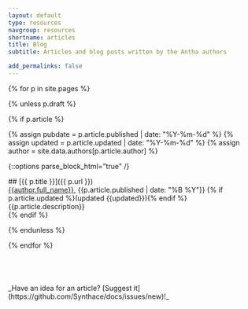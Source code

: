 ```yaml
---
layout: default
type: resources
navgroup: resources
shortname: articles
title: Blog
subtitle: Articles and blog posts written by the Antha authors

add_permalinks: false
---
```


{% for p in site.pages %}

{% unless p.draft %}

{% if p.article %}

{% assign pubdate = p.article.published | date: "%Y-%m-%d" %}
{% assign updated = p.article.updated | date: "%Y-%m-%d" %}
{% assign author = site.data.authors[p.article.author] %}

{::options parse_block_html="true" /}
<div class="article">
## [{{ p.title }}]({{ p.url }})

<!-- <span class="tags">
{% for tag in p.tags %}<span>{{ tag }}</span>{% endfor %}
</span> -->

<div class="byline"><a href="https://plus.google.com/{{author.gplus}}" target="blank_">{{author.full_name}}</a>, <time pubdate datetime="{{pubdate}}">{{p.article.published | date: "%B %Y"}}</time>
{% if p.article.updated %}(updated <time datetime="{{updated}}">{{updated}}</time>){% endif %}
</div>
 <summary>
{{p.article.description}}
 </summary>
</div>
{% endif %}

{% endunless %}

{% endfor %}

<div style="margin-top:5em;">
_Have an idea for an article? [Suggest it](https://github.com/Synthace/docs/issues/new)!_
</div>
